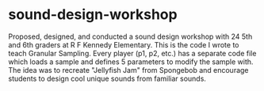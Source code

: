 # sound-design-workshop
Proposed, designed, and conducted a sound design workshop with 24 5th and 6th graders at R F Kennedy Elementary. This is the code I wrote to teach Granular Sampling. Every player (p1, p2, etc.) has a separate code file which loads a sample and defines 5 parameters to modify the sample with. The idea was to recreate "Jellyfish Jam" from Spongebob and encourage students to design cool unique sounds from familiar sounds.

